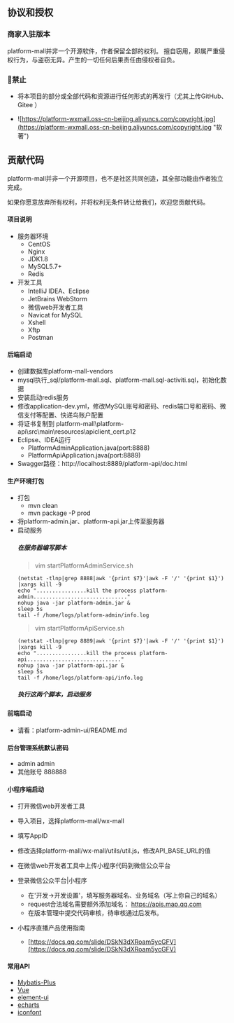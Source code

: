 ## 协议和授权
### 商家入驻版本

platform-mall并非一个开源软件，作者保留全部的权利。
擅自窃用，即属严重侵权行为，与盗窃无异。产生的一切任何后果责任由侵权者自负。

### 🚫禁止  

- 将本项目的部分或全部代码和资源进行任何形式的再发行（尤其上传GitHub、Gitee ）

- ![https://platform-wxmall.oss-cn-beijing.aliyuncs.com/copyright.jpg](https://platform-wxmall.oss-cn-beijing.aliyuncs.com/copyright.jpg "软著")


## 贡献代码

platform-mall并非一个开源项目，也不是社区共同创造，其全部功能由作者独立完成。

如果你愿意放弃所有权利，并将权利无条件转让给我们，欢迎您贡献代码。

#### 项目说明

- 服务器环境 
    - CentOS
    - Nginx
    - JDK1.8
    - MySQL5.7+
    - Redis
- 开发工具
    - IntelliJ IDEA、Eclipse
    - JetBrains WebStorm
    - 微信web开发者工具
    - Navicat for MySQL
    - Xshell
    - Xftp
    - Postman
    
#### 后端启动
- 创建数据库platform-mall-vendors
- mysql执行_sql/platform-mall.sql、platform-mall.sql-activiti.sql，初始化数据
- 安装启动redis服务
- 修改application-dev.yml，修改MySQL账号和密码、redis端口号和密码、微信支付等配置、快递鸟账户配置
- 将证书复制到 platform-mall\platform-api\src\main\resources\apiclient_cert.p12
- Eclipse、IDEA运行
    - PlatformAdminApplication.java(port:8888)
    - PlatformApiApplication.java(port:8889)
- Swagger路径：http://localhost:8889/platform-api/doc.html

#### 生产环境打包
- 打包
    - mvn clean
    - mvn package -P prod
- 将platform-admin.jar、platform-api.jar上传至服务器
- 启动服务
    ##### 在服务器编写脚本
    > vim startPlatformAdminService.sh
    ~~~
    (netstat -tlnp|grep 8888|awk '{print $7}'|awk -F '/' '{print $1}') |xargs kill -9 
    echo "................kill the process platform-admin.............................."
    nohup java -jar platform-admin.jar &
    sleep 5s
    tail -f /home/logs/platform-admin/info.log
    ~~~
    > vim startPlatformApiService.sh
    ~~~
    (netstat -tlnp|grep 8889|awk '{print $7}'|awk -F '/' '{print $1}') |xargs kill -9 
    echo "................kill the process platform-api.............................."
    nohup java -jar platform-api.jar &
    sleep 5s
    tail -f /home/logs/platform-api/info.log
    ~~~
    ##### 执行这两个脚本，启动服务

#### 前端启动
- 请看：platform-admin-ui/README.md

#### 后台管理系统默认密码
- admin admin
- 其他账号  888888

#### 小程序端启动
- 打开微信web开发者工具
- 导入项目，选择platform-mall/wx-mall
- 填写AppID
- 修改选择platform-mall/wx-mall/utils/util.js，修改API_BASE_URL的值
- 在微信web开发者工具中上传小程序代码到微信公众平台

- 登录微信公众平台|小程序

    - 在'开发->开发设置'，填写服务器域名、业务域名（写上你自己的域名）
    - request合法域名需要额外添加域名： https://apis.map.qq.com
    - 在版本管理中提交代码审核，待审核通过后发布。
    
- 小程序直播产品使用指南
    - [https://docs.qq.com/slide/DSkN3dXRoam5ycGFV](https://docs.qq.com/slide/DSkN3dXRoam5ycGFV)
    
#### 常用API
- [Mybatis-Plus](https://baomidou.gitee.io/mybatis-plus-doc/#/quick-start)
- [Vue](https://cn.vuejs.org/v2/api/)
- [element-ui](http://element-cn.eleme.io/#/zh-CN/component/installation)
- [echarts](https://www.echartsjs.com/api.html#echarts)
- [iconfont](https://www.iconfont.cn/search/index)
